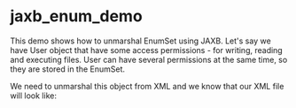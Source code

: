 jaxb_enum_demo
==============

This demo shows how to unmarshal EnumSet using JAXB. Let's
say we have User object that have some access permissions - 
for writing, reading and executing files. User can have several
permissions at the same time, so they are stored in the EnumSet.

We need to unmarshal this object from XML and we know that our XML file will
look like:

<User>
 <AccessMask>
  <AccessBit Name="Read" />
  <AccessBit Name="Execute />
 </AccessMask>
</User>

So it's not the format which is expected by JAXB by default, that's
why we need to use several adapters to achieve our goal.
